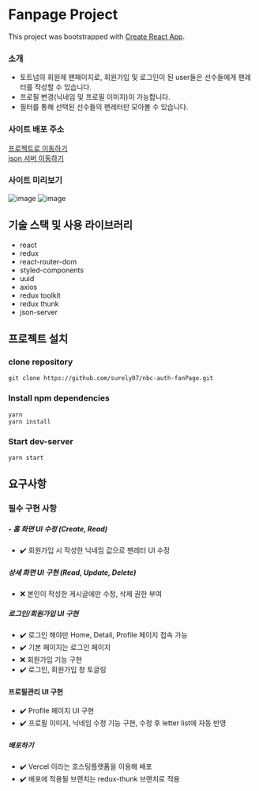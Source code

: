 # Fanpage Project

This project was bootstrapped with [Create React App](https://github.com/facebook/create-react-app).

### 소개

- 토트넘의 회원제 팬페이지로, 회원가입 및 로그인이 된 user들은 선수들에게 팬레터를 작성할 수 있습니다.
- 프로필 변경(닉네임 및 프로필 이미지)이 가능합니다.
- 필터를 통해 선택된 선수들의 팬레터만 모아볼 수 있습니다.

### 사이트 배포 주소

[프로젝트로 이동하기](nbc-auth-fan-page-pja8mdpw9-borakwons-projects.vercel.app)
<br>
[json 서버 이동하기](https://wave-quartz-dracopelta.glitch.me)

### 사이트 미리보기

![image](https://github.com/surely07/nbc-auth-fanPage/assets/147504785/95daa9f9-75e7-44a7-8de3-d1eeb1a8fcad)
![image](https://github.com/surely07/nbc-auth-fanPage/assets/147504785/db31f8f8-3b45-45dc-8c95-13ac20901752)

## 기술 스택 및 사용 라이브러리

- react
- redux
- react-router-dom
- styled-components
- uuid
- axios
- redux toolkit
- redux thunk
- json-server

## 프로젝트 설치

### clone repository

```
git clone https://github.com/surely07/nbc-auth-fanPage.git
```

### Install npm dependencies

```
yarn
yarn install
```

### Start dev-server

```
yarn start
```

## 요구사항

### 필수 구현 사항

##### - 홈 화면 UI 수정 (Create, Read)

- ✔️ 회원가입 시 작성한 닉네임 값으로 팬레터 UI 수정

##### 상세 화면 UI 구현 (Read, Update, Delete)

- ❌ 본인이 작성한 게시글에만 수정, 삭제 권한 부여

##### 로그인/회원가입 UI 구현

- ✔️ 로그인 해야만 Home, Detail, Profile 페이지 접속 가능
- ✔️ 기본 페이지는 로그인 페이지
- ❌ 회원가입 기능 구현
- ✔️ 로그인, 회원가입 창 토글링

#### 프로필관리 UI 구현

- ✔️ Profile 페이지 UI 구현
- ✔️ 프로필 이미지, 닉네임 수정 기능 구현, 수정 후 letter list에 자동 반영

##### 배포하기

- ✔️ Vercel 이라는 호스팅플랫폼을 이용해 배포
- ✔️ 배포에 적용될 브랜치는 redux-thunk 브랜치로 적용
